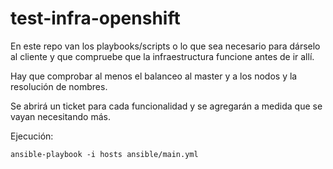 # test-infra-openshift

En este repo van los playbooks/scripts o lo que sea necesario para dárselo al cliente y que compruebe que la infraestructura funcione antes de ir allí.

Hay que comprobar al menos el balanceo al master y a los nodos y la resolución de nombres.

Se abrirá un ticket para cada funcionalidad y se agregarán a medida que se vayan necesitando más.

Ejecución:
```
ansible-playbook -i hosts ansible/main.yml
```
